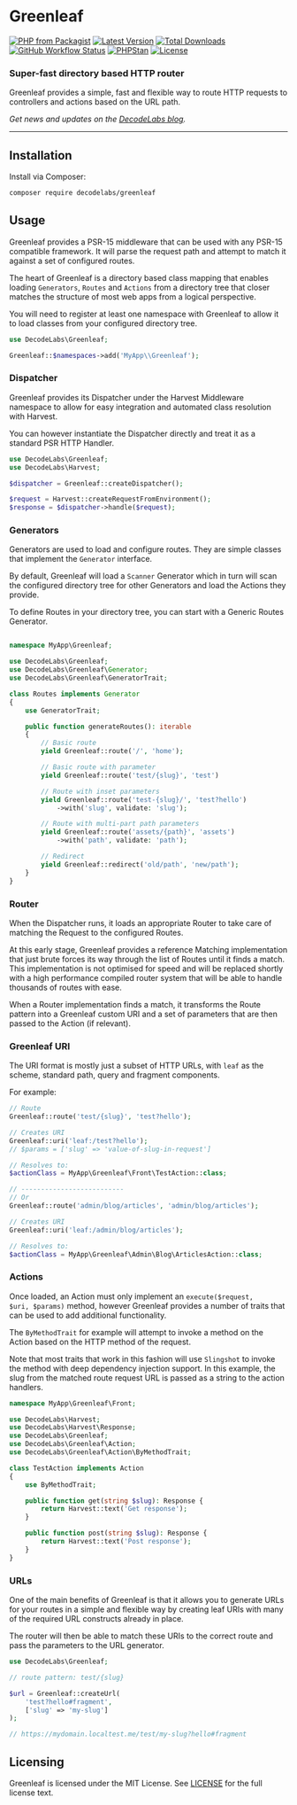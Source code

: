 # Greenleaf

[![PHP from Packagist](https://img.shields.io/packagist/php-v/decodelabs/greenleaf?style=flat)](https://packagist.org/packages/decodelabs/greenleaf)
[![Latest Version](https://img.shields.io/packagist/v/decodelabs/greenleaf.svg?style=flat)](https://packagist.org/packages/decodelabs/greenleaf)
[![Total Downloads](https://img.shields.io/packagist/dt/decodelabs/greenleaf.svg?style=flat)](https://packagist.org/packages/decodelabs/greenleaf)
[![GitHub Workflow Status](https://img.shields.io/github/actions/workflow/status/decodelabs/greenleaf/integrate.yml?branch=develop)](https://github.com/decodelabs/greenleaf/actions/workflows/integrate.yml)
[![PHPStan](https://img.shields.io/badge/PHPStan-enabled-44CC11.svg?longCache=true&style=flat)](https://github.com/phpstan/phpstan)
[![License](https://img.shields.io/packagist/l/decodelabs/greenleaf?style=flat)](https://packagist.org/packages/decodelabs/greenleaf)

### Super-fast directory based HTTP router

Greenleaf provides a simple, fast and flexible way to route HTTP requests to controllers and actions based on the URL path.

_Get news and updates on the [DecodeLabs blog](https://blog.decodelabs.com)._

---

## Installation

Install via Composer:

```bash
composer require decodelabs/greenleaf
```

## Usage

Greenleaf provides a PSR-15 middleware that can be used with any PSR-15 compatible framework. It will parse the request path and attempt to match it against a set of configured routes.

The heart of Greenleaf is a directory based class mapping that enables loading <code>Generators</code>, <code>Routes</code> and <code>Actions</code> from a directory tree that closer matches the structure of most web apps from a logical perspective.

You will need to register at least one namespace with Greenleaf to allow it to load classes from your configured directory tree.

```php
use DecodeLabs\Greenleaf;

Greenleaf::$namespaces->add('MyApp\\Greenleaf');
```

### Dispatcher

Greenleaf provides its Dispatcher under the Harvest Middleware namespace to allow for easy integration and automated class resolution with Harvest.

You can however instantiate the Dispatcher directly and treat it as a standard PSR HTTP Handler.

```php
use DecodeLabs\Greenleaf;
use DecodeLabs\Harvest;

$dispatcher = Greenleaf::createDispatcher();

$request = Harvest::createRequestFromEnvironment();
$response = $dispatcher->handle($request);
```

### Generators

Generators are used to load and configure routes. They are simple classes that implement the <code>Generator</code> interface.

By default, Greenleaf will load a <code>Scanner</code> Generator which in turn will scan the configured directory tree for other Generators and load the Actions they provide.

To define Routes in your directory tree, you can start with a Generic Routes Generator.


```php

namespace MyApp\Greenleaf;

use DecodeLabs\Greenleaf;
use DecodeLabs\Greenleaf\Generator;
use DecodeLabs\Greenleaf\GeneratorTrait;

class Routes implements Generator
{
    use GeneratorTrait;

    public function generateRoutes(): iterable
    {
        // Basic route
        yield Greenleaf::route('/', 'home');

        // Basic route with parameter
        yield Greenleaf::route('test/{slug}', 'test')

        // Route with inset parameters
        yield Greenleaf::route('test-{slug}/', 'test?hello')
            ->with('slug', validate: 'slug');

        // Route with multi-part path parameters
        yield Greenleaf::route('assets/{path}', 'assets')
            ->with('path', validate: 'path');

        // Redirect
        yield Greenleaf::redirect('old/path', 'new/path');
    }
}
```

### Router

When the Dispatcher runs, it loads an appropriate Router to take care of matching the Request to the configured Routes.

At this early stage, Greenleaf provides a reference Matching implementation that just brute forces its way through the list of Routes until it finds a match. This implementation is not optimised for speed and will be replaced shortly with a high performance compiled router system that will be able to handle thousands of routes with ease.

When a Router implementation finds a match, it transforms the Route pattern into a Greenleaf custom URI and a set of parameters that are then passed to the Action (if relevant).

### Greenleaf URI

The URI format is mostly just a subset of HTTP URLs, with <code>leaf</code> as the scheme, standard path, query and fragment components.

For example:

```php
// Route
Greenleaf::route('test/{slug}', 'test?hello');

// Creates URI
Greenleaf::uri('leaf:/test?hello');
// $params = ['slug' => 'value-of-slug-in-request']

// Resolves to:
$actionClass = MyApp\Greenleaf\Front\TestAction::class;

// --------------------------
// Or
Greenleaf::route('admin/blog/articles', 'admin/blog/articles');

// Creates URI
Greenleaf::uri('leaf:/admin/blog/articles');

// Resolves to:
$actionClass = MyApp\Greenleaf\Admin\Blog\ArticlesAction::class;
```

### Actions

Once loaded, an Action must only implement an <code>execute($request, $uri, $params)</code> method, however Greenleaf provides a number of traits that can be used to add additional functionality.

The <code>ByMethodTrait</code> for example will attempt to invoke a method on the Action based on the HTTP method of the request.

Note that most traits that work in this fashion will use <code>Slingshot</code> to invoke the method with deep dependency injection support. In this example, the slug from the matched route request URL is passed as a string to the action handlers.

```php
namespace MyApp\Greenleaf\Front;

use DecodeLabs\Harvest;
use DecodeLabs\Harvest\Response;
use DecodeLabs\Greenleaf;
use DecodeLabs\Greenleaf\Action;
use DecodeLabs\Greenleaf\Action\ByMethodTrait;

class TestAction implements Action
{
    use ByMethodTrait;

    public function get(string $slug): Response {
        return Harvest::text('Get response');
    }

    public function post(string $slug): Response {
        return Harvest::text('Post response');
    }
}
```

### URLs

One of the main benefits of Greenleaf is that it allows you to generate URLs for your routes in a simple and flexible way by creating leaf URIs with many of the required URL constructs already in place.

The router will then be able to match these URIs to the correct route and pass the parameters to the URL generator.

```php
use DecodeLabs\Greenleaf;

// route pattern: test/{slug}

$url = Greenleaf::createUrl(
    'test?hello#fragment',
    ['slug' => 'my-slug']
);

// https://mydomain.localtest.me/test/my-slug?hello#fragment
```

## Licensing

Greenleaf is licensed under the MIT License. See [LICENSE](./LICENSE) for the full license text.
